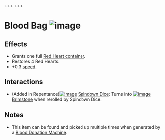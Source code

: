 +++
+++

 # Blood Bag ![image](/image/Blood_Bag.png) 

Effects
---------


* Grants one full [Red Heart container](/wiki/Red_Heart_container "Red Heart container").
* Restores 4 Red Hearts.
* +0.3 [speed](/wiki/Speed "Speed").


Interactions
--------------


* (Added in Repentance)[![image](/image/Spindown_Dice.png)](/wiki/Spindown_Dice "Spindown Dice") [Spindown Dice](/wiki/Spindown_Dice "Spindown Dice"): Turns into [![image](/image/Brimstone.png)](/wiki/Brimstone "Brimstone") [Brimstone](/wiki/Brimstone "Brimstone") when rerolled by Spindown Dice.


Notes
-------


* This item can be found and picked up multiple times when generated by a [Blood Donation Machine](/wiki/Blood_Donation_Machine "Blood Donation Machine").


